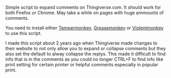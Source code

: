 Simple script to expand comments on Thingiverse.com. It should work for both Firefox or Chrome. May take a while on pages with huge ammounts of comments.

You need to install either [Tempermonkey](https://www.tampermonkey.net/), [Greasemonkey](https://addons.mozilla.org/en-US/firefox/addon/greasemonkey/) or [Violentmonkey](https://violentmonkey.github.io/) to use this script.

I made this script about 2 years ago when Thingiverse made changes to their website to not only allow you to expand or collapse comments but they also set the default to alway collapse the replys. This made it difficult to find info that is in the comments as you could no longer CTRL+F to find info like print setting for certain printer or helpful comments especially in popular print.

